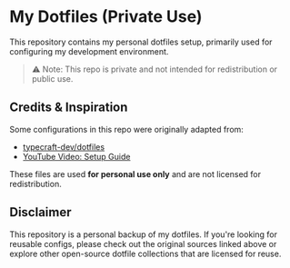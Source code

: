 # My Dotfiles (Private Use)

This repository contains my personal dotfiles setup, primarily used for configuring my development environment.

> ⚠️ Note: This repo is private and not intended for redistribution or public use.

## Credits & Inspiration

Some configurations in this repo were originally adapted from:

- [typecraft-dev/dotfiles](https://github.com/typecraft-dev/dotfiles)
- [YouTube Video: Setup Guide](https://www.youtube.com/watch?v=omhJMH9lPPc&t=104s)

These files are used **for personal use only** and are not licensed for redistribution.

## Disclaimer

This repository is a personal backup of my dotfiles. If you're looking for reusable configs, please check out the original sources linked above or explore other open-source dotfile collections that are licensed for reuse.

